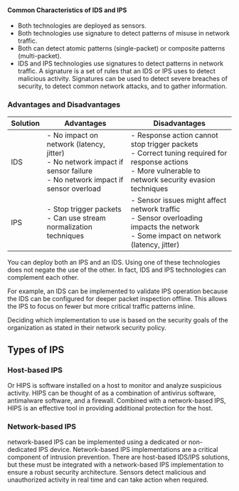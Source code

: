 #### **Common Characteristics of IDS and IPS**
- Both technologies are deployed as sensors.
- Both technologies use signature to detect patterns of misuse in network traffic.
- Both can detect atomic patterns (single-packet) or composite patterns (multi-packet).
- IDS and IPS technologies use signatures to detect patterns in network traffic. A signature is a set of rules that an IDS or IPS uses to detect malicious activity. Signatures can be used to detect severe breaches of security, to detect common network attacks, and to gather information.
### Advantages and Disadvantages

| Solution | Advantages                                                                                                                  | Disadvantages                                                                                                                                               |
| -------- | --------------------------------------------------------------------------------------------------------------------------- | ----------------------------------------------------------------------------------------------------------------------------------------------------------- |
| IDS      | - No impact on network (latency, jitter)<br>- No network impact if sensor failure<br>- No network impact if sensor overload | - Response action cannot stop trigger packets<br>- Correct tuning required for response actions<br>- More vulnerable to network security evasion techniques |
| IPS      | - Stop trigger packets<br>- Can use stream normalization techniques                                                         | - Sensor issues might affect network traffic<br>- Sensor overloading impacts the network<br>- Some impact on network (latency, jitter)                      |
You can deploy both an IPS and an IDS. Using one of these technologies does not negate the use of the other. In fact, IDS and IPS technologies can complement each other.

For example, an IDS can be implemented to validate IPS operation because the IDS can be configured for deeper packet inspection offline. This allows the IPS to focus on fewer but more critical traffic patterns inline.

Deciding which implementation to use is based on the security goals of the organization as stated in their network security policy.

## Types of IPS
### Host-based IPS
Or HIPS is software installed on a host to monitor and analyze suspicious activity. HIPS can be thought of as a combination of antivirus software, antimalware software, and a firewall. Combined with a network-based IPS, HIPS is an effective tool in providing additional protection for the host.
### Network-based IPS
network-based IPS can be implemented using a dedicated or non-dedicated IPS device. Network-based IPS implementations are a critical component of intrusion prevention. There are host-based IDS/IPS solutions, but these must be integrated with a network-based IPS implementation to ensure a robust security architecture.
Sensors detect malicious and unauthorized activity in real time and can take action when required.